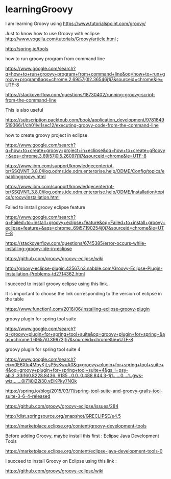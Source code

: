 # learningGroovy
I am learning Groovy using https://www.tutorialspoint.com/groovy/  


Just to know how to use Groovy with eclipse http://www.vogella.com/tutorials/Groovy/article.html  ;

http://spring.io/tools

how to run groovy program from command line

https://www.google.com/search?q=how+to+run+groovy+program+from+command+line&oq=how+to+run+groovy+program&aqs=chrome.2.69i57j0l2.36546j1j7&sourceid=chrome&ie=UTF-8

https://stackoverflow.com/questions/18730402/running-groovy-script-from-the-command-line

This is also useful

https://subscription.packtpub.com/book/application_development/9781849519366/1/ch01lvl1sec12/executing-groovy-code-from-the-command-line

how to create groovy project in eclipse

https://www.google.com/search?q=how+to+create+groovy+project+in+eclipse&oq=how+to+create+gRoovy+&aqs=chrome.3.69i57j0l5.26097j1j7&sourceid=chrome&ie=UTF-8

https://www.ibm.com/support/knowledgecenter/pt-br/SSQVNT_3.8.0/ilog.odms.ide.odm.enterprise.help/ODME/Config/topics/enablinggroovy.html

https://www.ibm.com/support/knowledgecenter/pt-br/SSQVNT_3.8.0/ilog.odms.ide.odm.enterprise.help/ODME/Installation/topics/groovyinstallation.html


Failed to install groovy eclipse feature

https://www.google.com/search?q=Failed+to+install+groovy+eclipse+feature&oq=Failed+to+install+groovy+eclipse+feature+&aqs=chrome..69i57.190254j0j7&sourceid=chrome&ie=UTF-8

https://stackoverflow.com/questions/6745385/error-occurs-while-installing-groovy-ide-in-eclipse

https://github.com/groovy/groovy-eclipse/wiki

http://groovy-eclipse-plugin.42567.n3.nabble.com/Groovy-Eclipse-Plugin-Installation-Problems-td2714362.html

I succeed to install groovy eclipse using this link.

It is important to choose the link corresponding to the version of eclipse in the table

https://www.function1.com/2016/06/installing-eclipse-groovy-plugin

groovy plugin for spring tool suite

https://www.google.com/search?q=groovy+plugin+for+spring+tool+suite&oq=groovy+plugin+for+spring+&aqs=chrome.1.69i57j0.39972j1j7&sourceid=chrome&ie=UTF-8

groovy plugin for spring tool suite 4

https://www.google.com/search?ei=v0E6XIu4MbyKjLsP5sKwuA0&q=groovy+plugin+for+spring+tool+suite+4&oq=groovy+plugin+for+spring+tool+suite+4&gs_l=psy-ab.3..33i160.8228.8436..9185...0.0..0.488.844.3-1j1......0....1..gws-wiz.......0i71j0i22i30.vElKPky7NOk

https://spring.io/blog/2015/03/11/spring-tool-suite-and-groovy-grails-tool-suite-3-6-4-released

https://github.com/groovy/groovy-eclipse/issues/284

 http://dist.springsource.org/snapshot/GRECLIPSE/e4.5
 
 https://marketplace.eclipse.org/content/groovy-development-tools
 
 Before adding Groovy, maybe install this first : Eclipse Java Development Tools
 
 
 https://marketplace.eclipse.org/content/eclipse-java-development-tools-0
 
 I succeed to install Groovy on Eclipse using this link :
 
 https://github.com/groovy/groovy-eclipse/wiki
 
 

